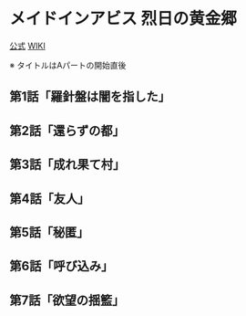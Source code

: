 # メイドインアビス 烈日の黄金郷

[公式](http://miabyss.com/) 
[WIKI](https://ja.wikipedia.org/wiki/%E3%83%A1%E3%82%A4%E3%83%89%E3%82%A4%E3%83%B3%E3%82%A2%E3%83%93%E3%82%B9) 

※ タイトルはAパートの開始直後

## 第1話「羅針盤は闇を指した」

## 第2話「還らずの都」

## 第3話「成れ果て村」

## 第4話「友人」

## 第5話「秘匿」

## 第6話「呼び込み」

## 第7話「欲望の揺籃」
